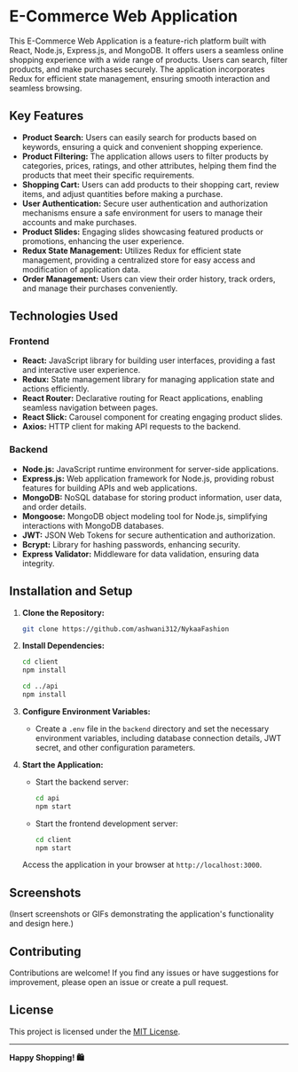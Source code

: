 # E-Commerce Web Application

This E-Commerce Web Application is a feature-rich platform built with React, Node.js, Express.js, and MongoDB. It offers users a seamless online shopping experience with a wide range of products. Users can search, filter products, and make purchases securely. The application incorporates Redux for efficient state management, ensuring smooth interaction and seamless browsing.

## Key Features

- **Product Search:** Users can easily search for products based on keywords, ensuring a quick and convenient shopping experience.
- **Product Filtering:** The application allows users to filter products by categories, prices, ratings, and other attributes, helping them find the products that meet their specific requirements.
- **Shopping Cart:** Users can add products to their shopping cart, review items, and adjust quantities before making a purchase.
- **User Authentication:** Secure user authentication and authorization mechanisms ensure a safe environment for users to manage their accounts and make purchases.
- **Product Slides:** Engaging slides showcasing featured products or promotions, enhancing the user experience.
- **Redux State Management:** Utilizes Redux for efficient state management, providing a centralized store for easy access and modification of application data.
- **Order Management:** Users can view their order history, track orders, and manage their purchases conveniently.

## Technologies Used

### Frontend

- **React:** JavaScript library for building user interfaces, providing a fast and interactive user experience.
- **Redux:** State management library for managing application state and actions efficiently.
- **React Router:** Declarative routing for React applications, enabling seamless navigation between pages.
- **React Slick:** Carousel component for creating engaging product slides.
- **Axios:** HTTP client for making API requests to the backend.

### Backend

- **Node.js:** JavaScript runtime environment for server-side applications.
- **Express.js:** Web application framework for Node.js, providing robust features for building APIs and web applications.
- **MongoDB:** NoSQL database for storing product information, user data, and order details.
- **Mongoose:** MongoDB object modeling tool for Node.js, simplifying interactions with MongoDB databases.
- **JWT:** JSON Web Tokens for secure authentication and authorization.
- **Bcrypt:** Library for hashing passwords, enhancing security.
- **Express Validator:** Middleware for data validation, ensuring data integrity.

## Installation and Setup

1. **Clone the Repository:**

   ```bash
   git clone https://github.com/ashwani312/NykaaFashion
   ```

2. **Install Dependencies:**

   ```bash
   cd client
   npm install

   cd ../api
   npm install
   ```

3. **Configure Environment Variables:**

   - Create a `.env` file in the `backend` directory and set the necessary environment variables, including database connection details, JWT secret, and other configuration parameters.

4. **Start the Application:**

   - Start the backend server:

     ```bash
     cd api
     npm start
     ```

   - Start the frontend development server:

     ```bash
     cd client
     npm start
     ```

   Access the application in your browser at `http://localhost:3000`.

## Screenshots

(Insert screenshots or GIFs demonstrating the application's functionality and design here.)

## Contributing

Contributions are welcome! If you find any issues or have suggestions for improvement, please open an issue or create a pull request.

## License

This project is licensed under the [MIT License](LICENSE).

---

**Happy Shopping! 🛍️**
